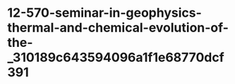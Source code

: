 # 12-570-seminar-in-geophysics-thermal-and-chemical-evolution-of-the-_310189c643594096a1f1e68770dcf391